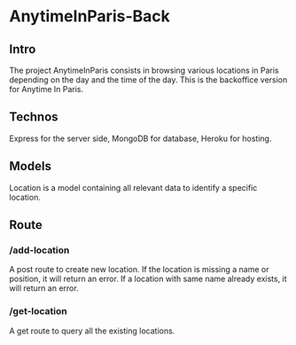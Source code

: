 # AnytimeInParis-Back

## Intro

The project AnytimeInParis consists in browsing various locations in Paris depending on the day and the time of the day. This is the backoffice version for Anytime In Paris. 

## Technos

Express for the server side, MongoDB for database, Heroku for hosting. 

## Models

Location is a model containing all relevant data to identify a specific location. 

## Route

### /add-location

A post route to create new location. 
If the location is missing a name or position, it will return an error. 
If a location with same name already exists, it will return an error. 

### /get-location

A get route to query all the existing locations. 
